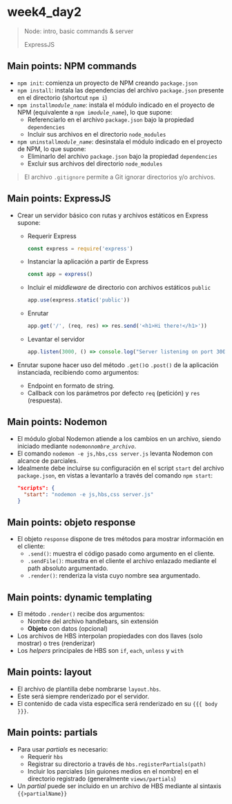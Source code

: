 # week4_day2

> Node: intro, basic commands & server
> 
> ExpressJS



## Main points: NPM commands

- `npm init`: comienza un proyecto de NPM creando `package.json`
- `npm install`: instala las dependencias del archivo `package.json` presente en el directorio  (shortcut `npm i`)
- `npm install`*`module_name`*: instala el módulo indicado en el proyecto de NPM (equivalente a `npm i`*`module_name`*), lo que supone:
  - Referenciarlo en el archivo `package.json` bajo la propiedad `dependencies`
  - Incluir sus archivos en el directorio `node_modules`
- `npm uninstall`*`module_name`*: desinstala el módulo indicado en el proyecto de NPM, lo que supone:
  - Eliminarlo del archivo `package.json` bajo la propiedad `dependencies`
  - Excluir sus archivos del directorio `node_modules`
  
> El archivo `.gitignore` permite a Git ignorar directorios y/o archivos.




## Main points: ExpressJS

- Crear un servidor básico con rutas y archivos estáticos en Express supone:
  - Requerir Express
    ````javascript
    const express = require('express')
    ````
  - Instanciar la aplicación a partir de Express
    ````javascript
    const app = express()
    ````
  - Incluir el *middleware* de directorio con archivos estáticos `public`
    ````javascript
    app.use(express.static('public'))
    ````
  - Enrutar
    ````javascript
    app.get('/', (req, res) => res.send('<h1>Hi there!</h1>'))
    ````
  - Levantar el servidor
    ````javascript
    app.listen(3000, () => console.log("Server listening on port 3000"))
    ````
  
- Enrutar supone hacer uso del método `.get()`o `.post()` de la aplicación instanciada, recibiendo como argumentos:
  - Endpoint en formato de string.
  - Callback con los parámetros por defecto `req` (petición) y `res` (respuesta).
  
## Main points: Nodemon
- El módulo global Nodemon atiende a los cambios en un archivo, siendo iniciado mediante `nodemon`*`nombre_archivo`*. 
- El comando `nodemon -e js,hbs,css server.js` levanta Nodemon con alcance de parciales.
- Idealmente debe incluirse su configuración en el script `start` del archivo `package.json`, en vistas a levantarlo a través del comando `npm start`: 
  ````json
  "scripts": {
    "start": "nodemon -e js,hbs,css server.js"
  }
  ````
  
## Main points: objeto response
- El objeto `response` dispone de tres métodos para mostrar información en el cliente:
  - `.send()`: muestra el código pasado como argumento en el cliente.
  - `.sendFile()`: muestra en el cliente el archivo enlazado mediante el path absoluto argumentado.
  - `.render()`: renderiza la vista cuyo nombre sea argumentado.
  
  
## Main points: dynamic templating

- El método `.render()` recibe dos argumentos:
  * Nombre del archivo handlebars, sin extensión
  * **Objeto** con datos (opcional)
- Los archivos de HBS interpolan propiedades con dos llaves (solo mostrar) o tres (renderizar)
- Los _helpers_ principales de HBS son `if`, `each`, `unless` y `with`


## Main points: layout

- El archivo de plantilla debe nombrarse `layout.hbs`.
- Este será siempre renderizado por el servidor.
- El contenido de cada vista específica será renderizado en su `{{{ body }}}`.


## Main points: partials

- Para usar _partials_ es necesario:
  * Requerir `hbs`
  * Registrar su directorio a través de `hbs.registerPartials(path)`
  * Incluir los parciales (sin guiones medios en el nombre) en el directorio registrado (generalmente `views/partials`)
- Un _partial_ puede ser incluido en un archivo de HBS mediante al sintaxis `{{>partialName}}`


